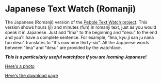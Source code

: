 Japanese Text Watch (Romanji)
======================================

The Japanese (Romanji) version of the [Pebble Text Watch project](https://github.com/wearewip/PebbleTextWatch). This version shows hours (ji) and minutes (fun) in romanji text, just as you would speak it in Japanese. Just add "Ima" to the beginning and "desu" to the end and you'll have a complete sentence. For example, "Ima, kyu ji san ju nana fun desu" translates to "It's now nine thirty-six". All the Japanese words between "Ima" and "desu" are provided by the watchface.

***This is a particularly useful watchface if you are learning Japanese!***

  
  
[Here's a photo](https://github.com/AlexanderPico/PebbleTextWatch/blob/japanese/dist/photo.jpg)

[Here's the download page](http://www.mypebblefaces.com/apps/8525/6127/)

